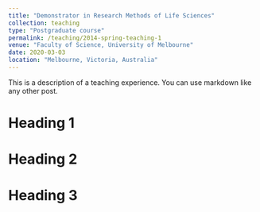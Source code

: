 ```yaml
---
title: "Demonstrator in Research Methods of Life Sciences"
collection: teaching
type: "Postgraduate course"
permalink: /teaching/2014-spring-teaching-1
venue: "Faculty of Science, University of Melbourne"
date: 2020-03-03
location: "Melbourne, Victoria, Australia"
---
```


This is a description of a teaching experience. You can use markdown like any other post.

Heading 1
======

Heading 2
======

Heading 3
======

